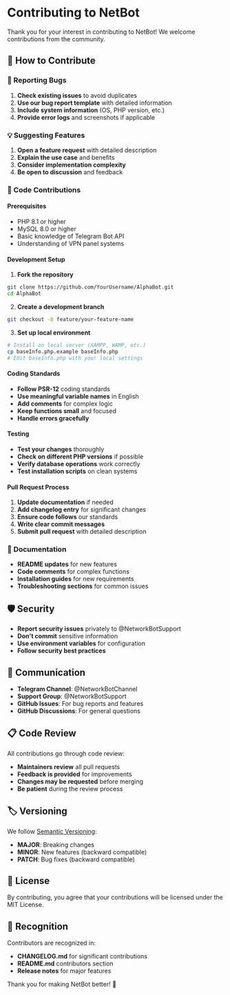 # Contributing to NetBot

Thank you for your interest in contributing to NetBot! We welcome contributions from the community.

## 🤝 How to Contribute

### 🐛 Reporting Bugs

1. **Check existing issues** to avoid duplicates
2. **Use our bug report template** with detailed information
3. **Include system information** (OS, PHP version, etc.)
4. **Provide error logs** and screenshots if applicable

### 💡 Suggesting Features

1. **Open a feature request** with detailed description
2. **Explain the use case** and benefits
3. **Consider implementation complexity**
4. **Be open to discussion** and feedback

### 🔧 Code Contributions

#### Prerequisites
- PHP 8.1 or higher
- MySQL 8.0 or higher
- Basic knowledge of Telegram Bot API
- Understanding of VPN panel systems

#### Development Setup

1. **Fork the repository**
```bash
git clone https://github.com/YourUsername/AlphaBot.git
cd AlphaBot
```

2. **Create a development branch**
```bash
git checkout -b feature/your-feature-name
```

3. **Set up local environment**
```bash
# Install on local server (XAMPP, WAMP, etc.)
cp baseInfo.php.example baseInfo.php
# Edit baseInfo.php with your local settings
```

#### Coding Standards

- **Follow PSR-12** coding standards
- **Use meaningful variable names** in English
- **Add comments** for complex logic
- **Keep functions small** and focused
- **Handle errors gracefully**

#### Testing

- **Test your changes** thoroughly
- **Check on different PHP versions** if possible
- **Verify database operations** work correctly
- **Test installation scripts** on clean systems

#### Pull Request Process

1. **Update documentation** if needed
2. **Add changelog entry** for significant changes
3. **Ensure code follows** our standards
4. **Write clear commit messages**
5. **Submit pull request** with detailed description

### 📝 Documentation

- **README updates** for new features
- **Code comments** for complex functions
- **Installation guides** for new requirements
- **Troubleshooting sections** for common issues

## 🛡️ Security

- **Report security issues** privately to @NetworkBotSupport
- **Don't commit** sensitive information
- **Use environment variables** for configuration
- **Follow security best practices**

## 💬 Communication

- **Telegram Channel**: @NetworkBotChannel
- **Support Group**: @NetworkBotSupport
- **GitHub Issues**: For bug reports and features
- **GitHub Discussions**: For general questions

## 📋 Code Review

All contributions go through code review:

- **Maintainers review** all pull requests
- **Feedback is provided** for improvements
- **Changes may be requested** before merging
- **Be patient** during the review process

## 🏷️ Versioning

We follow [Semantic Versioning](https://semver.org/):

- **MAJOR**: Breaking changes
- **MINOR**: New features (backward compatible)
- **PATCH**: Bug fixes (backward compatible)

## 📄 License

By contributing, you agree that your contributions will be licensed under the MIT License.

## 🙏 Recognition

Contributors are recognized in:
- **CHANGELOG.md** for significant contributions
- **README.md** contributors section
- **Release notes** for major features

Thank you for making NetBot better! 🚀 